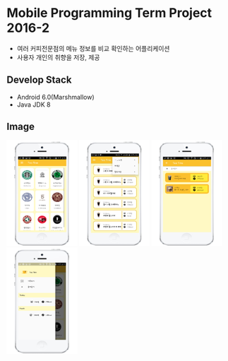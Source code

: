 # Mobile Programming Term Project 2016-2
- 여러 커피전문점의 메뉴 정보를 비교 확인하는 어플리케이션
- 사용자 개인의 취향을 저장, 제공

## Develop Stack
- Android 6.0(Marshmallow)
- Java JDK 8


## Image
<img src="https://github.com/hye-rim/Images/blob/master/mobile_term_project-2016-2/main.png" width="160"> <img src="https://github.com/hye-rim/Images/blob/master/mobile_term_project-2016-2/list_sort.png" width="160"> <img src="https://github.com/hye-rim/Images/blob/master/mobile_term_project-2016-2/favorites.png" width="160"> <img src="https://github.com/hye-rim/Images/blob/master/mobile_term_project-2016-2/navigation drawer.png" width="160">

